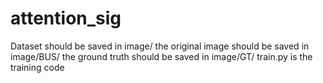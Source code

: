 # attention_sig
Dataset should be saved in image/
  the original image should be saved in image/BUS/
  the ground truth should be saved in image/GT/
train.py is the training code

